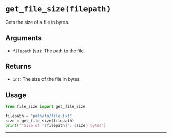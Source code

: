 # `get_file_size(filepath)`

Gets the size of a file in bytes.

## Arguments
- `filepath` (str): The path to the file.

## Returns
- `int`: The size of the file in bytes.

## Usage
```python
from file_size import get_file_size

filepath = "path/to/file.txt"
size = get_file_size(filepath)
print(f"Size of '{filepath}': {size} bytes")
```
---
